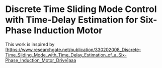 # Discrete Time Sliding Mode Control with Time-Delay Estimation for Six-Phase Induction Motor
This work is inspired by [https://www.researchgate.net/publication/330202008_Discrete-Time_Sliding_Mode_with_Time_Delay_Estimation_of_a_Six-Phase_Induction_Motor_Drive]aaa
